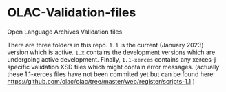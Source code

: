 # OLAC-Validation-files
Open Language Archives Validation files

There are three folders in this repo.  `1.1` is the current (January 2023) version which is active. `1.x` contains the development versions which are undergoing active development. Finally, `1.1-xerces` contains any xerces-j specific validation XSD files which might contain error messages. (actually these 1.1-xerces files have not been commited yet but can be found here: https://github.com/olac/olac/tree/master/web/register/scripts-1.1 )
